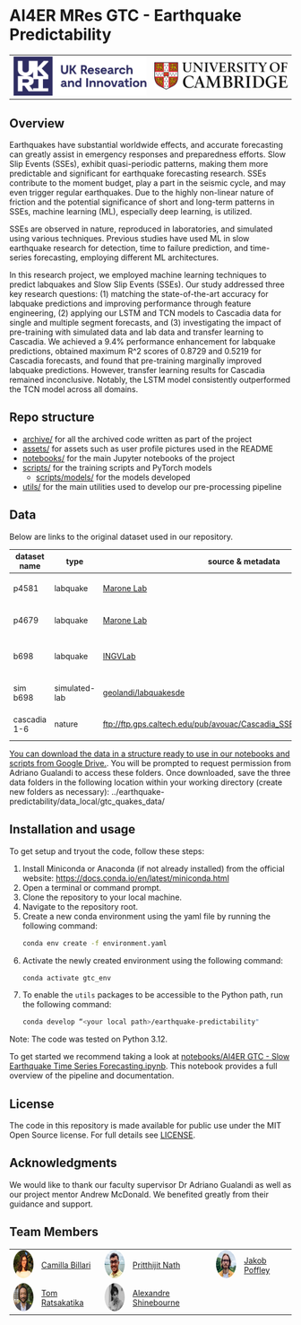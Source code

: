 # AI4ER MRes GTC - Earthquake Predictability

<table>
  <tr align="center">
    <!-- UKRI Logo -->
    <td align="center">
      <img src="assets/images/readme/logo_ukri_colour.png" alt="UKRI Logo" width="600" />
    </td>
    <!-- University of Cambridge Logo -->
    <td align="center">
      <img src="assets/images/readme/logo_cambridge_colour.jpg" alt="University of Cambridge" width="600" />
    </td>
  </tr>
</table>


## Overview

Earthquakes have substantial worldwide effects, and accurate forecasting can 
greatly assist in emergency responses and preparedness efforts. Slow Slip 
Events (SSEs), exhibit quasi-periodic patterns, making them more predictable 
and significant for earthquake forecasting research. SSEs contribute to the 
moment budget, play a part in the seismic cycle, and may even trigger regular 
earthquakes. Due to the highly non-linear nature of friction and the potential 
significance of short and long-term patterns in SSEs, machine learning (ML), 
especially deep learning, is utilized.

SSEs are observed in nature, reproduced in laboratories, and simulated using 
various techniques. Previous studies have used ML in slow earthquake research 
for detection, time to failure prediction, and time-series forecasting, 
employing different ML architectures.

In this research project, we employed machine learning techniques to predict 
labquakes and Slow Slip Events (SSEs). Our study addressed three key research 
questions: (1) matching the state-of-the-art accuracy for labquake predictions 
and improving performance through feature engineering, (2) applying our LSTM 
and TCN models to Cascadia data for single and multiple segment forecasts, and 
(3) investigating the impact of pre-training with simulated data and lab data 
and transfer learning to Cascadia. We achieved a 9.4% performance enhancement 
for labquake predictions, obtained maximum R^2 scores of 0.8729 and 0.5219 for 
Cascadia forecasts, and found that pre-training marginally improved labquake 
predictions. However, transfer learning results for Cascadia remained 
inconclusive. Notably, the LSTM model consistently outperformed the TCN model 
across all domains.

## Repo structure

* [archive/](./archive/) for all the archived code written as part of the 
project
* [assets/](./assets/) for assets such as user profile pictures used in the README
* [notebooks/](./notebooks/) for the main Jupyter notebooks of the project
* [scripts/](./scripts/) for the training scripts and PyTorch models
  * [scripts/models/](./scripts/models/) for the models developed
* [utils/](./utils/) for the main utilities used to develop our pre-processing 
pipeline

## Data

Below are links to the original dataset used in our repository.

| dataset name | type     | source & metadata | paper                 |
|--------------|----------|------------------|--------------------------|
| p4581        | labquake    | [Marone Lab](http://psudata.s3-website.us-east-2.amazonaws.com/p4581/index.html) | [Lyu et al., 2019](https://www.sciencedirect.com/science/article/pii/S0040195119301325) |
| p4679        | labquake    | [Marone Lab](http://psudata.s3-website.us-east-2.amazonaws.com/) |[Lyu et al., 2019](https://www.sciencedirect.com/science/article/pii/S0040195119301325) |
| b698         | labquake    | [INGVLab](https://osf.io/9dqh7/) |[Mele Veedu et al., 2020](https://agupubs.onlinelibrary.wiley.com/doi/10.1029/2020GL087985) |
| sim b698     | simulated-lab    | [geolandi/labquakesde](https://github.com/Geolandi/labquakesde) | [Gualandi et al., 2023](https://www.sciencedirect.com/science/article/pii/S0012821X23000080?via%3Dihub) |
| cascadia 1-6     | nature    | ftp://ftp.gps.caltech.edu/pub/avouac/Cascadia_SSE_Nature/Data_for_Nature | [Michel et al., 2019](https://www.nature.com/articles/s41586-019-1673-6) |

[You can download the data in a structure ready to use in our notebooks and scripts from Google Drive.](https://drive.google.com/drive/folders/1PwO-OKlLo34oC8-NJ-Nd1qKLRvIdAx9n?usp=drive_link). You will be prompted to request permission from Adriano Gualandi to access these folders. Once downloaded, save the three data folders in the following location within your working directory (create new folders as necessary): ../earthquake-predictability/data_local/gtc_quakes_data/

## Installation and usage

To get setup and tryout the code, follow these steps:

1. Install Miniconda or Anaconda (if not already installed) from the official 
website: <https://docs.conda.io/en/latest/miniconda.html>
1. Open a terminal or command prompt.
1. Clone the repository to your local machine.
1. Navigate to the repository root.
1. Create a new conda environment using the yaml file by running the following 
command:
    ```bash
    conda env create -f environment.yaml
    ```
1. Activate the newly created environment using the following command:
    ```bash
    conda activate gtc_env
    ```
1. To enable the `utils` packages to be accessible to the Python path, run the 
following command:
    ```bash
    conda develop “<your local path>/earthquake-predictability"
    ```

Note: The code was tested on Python 3.12.

To get started we recommend taking a look at 
[notebooks/AI4ER GTC - Slow Earthquake Time Series Forecasting.ipynb](./notebooks/AI4ER%20GTC%20-%20Slow%20Earthquake%20Time%20Series%20Forecasting.ipynb). 
This notebook provides a full overview of the pipeline and documentation.

## License

The code in this repository is made available for public use under the MIT Open
Source license. For full details see [LICENSE](./LICENSE).

## Acknowledgments

We would like to thank our faculty supervisor Dr Adriano Gualandi as well as our 
project mentor Andrew McDonald. We benefited greatly from their guidance and 
support.

## Team Members

<table>
  <tr>
    <td><img src="assets/images/readme/camilla_billari.jpg" alt="Camilla Billari" style="border-radius: 50%; width: 50px; height: 50px;"></td>
    <td><a href="mailto:cgb47@cam.ac.uk">Camilla Billari</a></td>
    <td><img src="assets/images/readme/pritthijit_nath.jpg" alt="Pritthijit Nath" style="border-radius: 50%; width: 50px; height: 50px;"></td>
    <td><a href="mailto:pn341@cam.ac.uk">Pritthijit Nath</a></td>
    <td><img src="assets/images/readme/jakob_poffley.jpg" alt="Jakob Poffley" style="border-radius: 50%; width: 50px; height: 50px;"></td>
    <td><a href="mailto:jp861@cam.ac.uk">Jakob Poffley</a></td>
  </tr>
  <tr>
    <td><img src="assets/images/readme/tom_ratsakatika.jpg" alt="Tom Ratsakatika" style="border-radius: 50%; width: 50px; height: 50px;"></td>
    <td><a href="mailto:trr26@cam.ac.uk">Tom Ratsakatika</a></td>
     <td><img src="assets/images/readme/alexandre_shinebourne.jpg" alt="Alexandre Shinebourne" style="border-radius: 50%; width: 50px; height: 50px;"></td>
    <td><a href="mailto:ajs361@cam.ac.uk">Alexandre Shinebourne</a></td>
  </tr>

</table>
